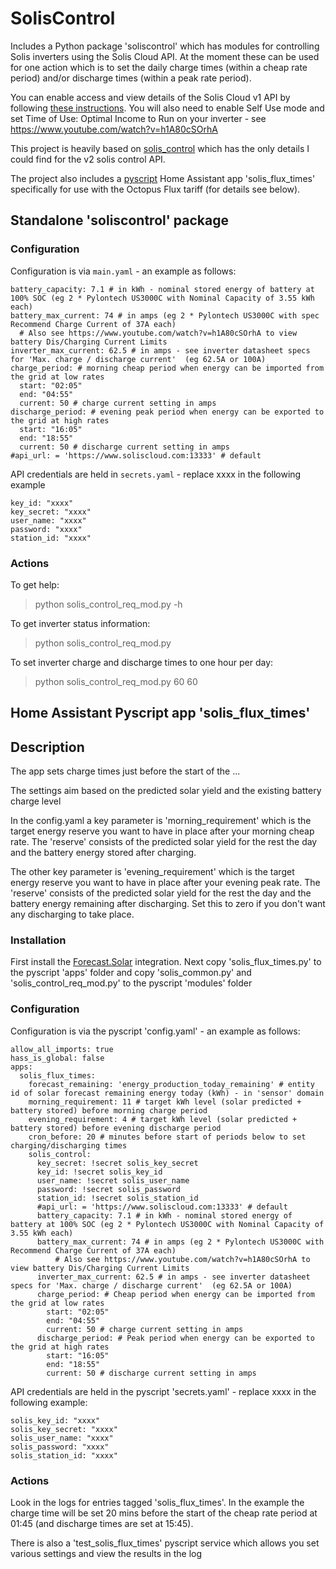 # SolisControl

Includes a Python package 'soliscontrol' which has modules for controlling Solis inverters using the Solis Cloud API. At the moment these can be used for one action
which is to set the daily charge times (within a cheap rate period) and/or discharge times (within a peak rate period). 

You can enable access and view details of the Solis Cloud v1 API by following [these 
instructions](https://solis-service.solisinverters.com/en/support/solutions/articles/44002212561-request-api-access-soliscloud).
You will also need to enable Self Use mode and set Time of Use: Optimal Income to Run
on your inverter - see <https://www.youtube.com/watch?v=h1A80cSOrhA>

This project is heavily based on [solis_control](https://github.com/stevegal/solis_control) which
has the only details I could find for the v2 solis control API. 

The project also includes a [pyscript](https://hacs-pyscript.readthedocs.io/en/latest/) Home Assistant app 'solis_flux_times' specifically for use 
with the Octopus Flux tariff (for details see below).

## Standalone 'soliscontrol' package 

### Configuration
Configuration is via `main.yaml` - an example as follows:
```
battery_capacity: 7.1 # in kWh - nominal stored energy of battery at 100% SOC (eg 2 * Pylontech US3000C with Nominal Capacity of 3.55 kWh each)
battery_max_current: 74 # in amps (eg 2 * Pylontech US3000C with spec Recommend Charge Current of 37A each)
  # Also see https://www.youtube.com/watch?v=h1A80cSOrhA to view battery Dis/Charging Current Limits
inverter_max_current: 62.5 # in amps - see inverter datasheet specs for 'Max. charge / discharge current'  (eg 62.5A or 100A)
charge_period: # morning cheap period when energy can be imported from the grid at low rates
  start: "02:05"
  end: "04:55" 
  current: 50 # charge current setting in amps
discharge_period: # evening peak period when energy can be exported to the grid at high rates
  start: "16:05"
  end: "18:55"
  current: 50 # discharge current setting in amps
#api_url: = 'https://www.soliscloud.com:13333' # default
```
API credentials are held in `secrets.yaml` - replace xxxx in the following example 
```
key_id: "xxxx"
key_secret: "xxxx"
user_name: "xxxx"
password: "xxxx"
station_id: "xxxx"
```

### Actions
To get help:

> python solis_control_req_mod.py -h

To get inverter status information:

> python solis_control_req_mod.py

To set inverter charge and discharge times to one hour per day:

> python solis_control_req_mod.py 60 60


## Home Assistant Pyscript app 'solis_flux_times'

## Description

The app sets charge times just before the start of the ...

The settings aim based on the predicted solar yield and the existing battery charge level

In the config.yaml a key parameter is 'morning_requirement' which is the target energy reserve you want to
have in place after your morning cheap rate. The 'reserve' consists of the predicted solar yield for the rest
the day and the battery energy stored after charging.

The other key parameter is 'evening_requirement' which is the target energy reserve you want to
have in place after your evening peak rate. The 'reserve' consists of the predicted solar yield for the rest
the day and the battery energy remaining after discharging. Set this to zero if you don't want any discharging
to take place.


### Installation
First install the [Forecast.Solar](https://www.home-assistant.io/integrations/forecast_solar/) integration.
Next copy 'solis_flux_times.py' to the pyscript 'apps' folder
and copy 'solis_common.py' and 'solis_control_req_mod.py' to the pyscript 'modules' folder

### Configuration
Configuration is via the pyscript 'config.yaml' - an example as follows:
```
allow_all_imports: true
hass_is_global: false
apps:
  solis_flux_times:
    forecast_remaining: 'energy_production_today_remaining' # entity id of solar forecast remaining energy today (kWh) - in 'sensor' domain
    morning_requirement: 11 # target kWh level (solar predicted + battery stored) before morning charge period
    evening_requirement: 4 # target kWh level (solar predicted + battery stored) before evening discharge period
    cron_before: 20 # minutes before start of periods below to set charging/discharging times
    solis_control:
      key_secret: !secret solis_key_secret
      key_id: !secret solis_key_id
      user_name: !secret solis_user_name
      password: !secret solis_password
      station_id: !secret solis_station_id
      #api_url: = 'https://www.soliscloud.com:13333' # default
      battery_capacity: 7.1 # in kWh - nominal stored energy of battery at 100% SOC (eg 2 * Pylontech US3000C with Nominal Capacity of 3.55 kWh each)
      battery_max_current: 74 # in amps (eg 2 * Pylontech US3000C with Recommend Charge Current of 37A each)
          # Also see https://www.youtube.com/watch?v=h1A80cSOrhA to view battery Dis/Charging Current Limits
      inverter_max_current: 62.5 # in amps - see inverter datasheet specs for 'Max. charge / discharge current'  (eg 62.5A or 100A)
      charge_period: # Cheap period when energy can be imported from the grid at low rates
        start: "02:05"
        end: "04:55" 
        current: 50 # charge current setting in amps
      discharge_period: # Peak period when energy can be exported to the grid at high rates
        start: "16:05"
        end: "18:55"
        current: 50 # discharge current setting in amps
```
API credentials are held in the pyscript 'secrets.yaml' - replace xxxx in the following example:
```
solis_key_id: "xxxx"
solis_key_secret: "xxxx"
solis_user_name: "xxxx"
solis_password: "xxxx"
solis_station_id: "xxxx"
```

### Actions

Look in the logs for entries tagged 'solis_flux_times'. In the example the charge time
will be set 20 mins before the start of the cheap rate period at 01:45 (and discharge times 
are set at 15:45).

There is also a 'test_solis_flux_times' pyscript service which allows you set various
settings and view the results in the log 